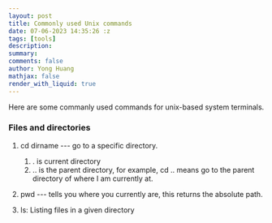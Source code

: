 ```yaml
---
layout: post
title: Commonly used Unix commands
date: 07-06-2023 14:35:26 :z
tags: [tools]
description:
summary:
comments: false
author: Yong Huang
mathjax: false
render_with_liquid: true
---
```


Here are some commanly used commands for unix-based system terminals. 


### Files and directories

1. cd dirname --- go to a specific directory.
    1. . is current directory
    2. .. is the parent directory, for example, cd .. means go to the parent directory of where I am currently at.

2. pwd --- tells you where you currently are, this returns the absolute path.

2. ls: Listing files in a given directory


### 


